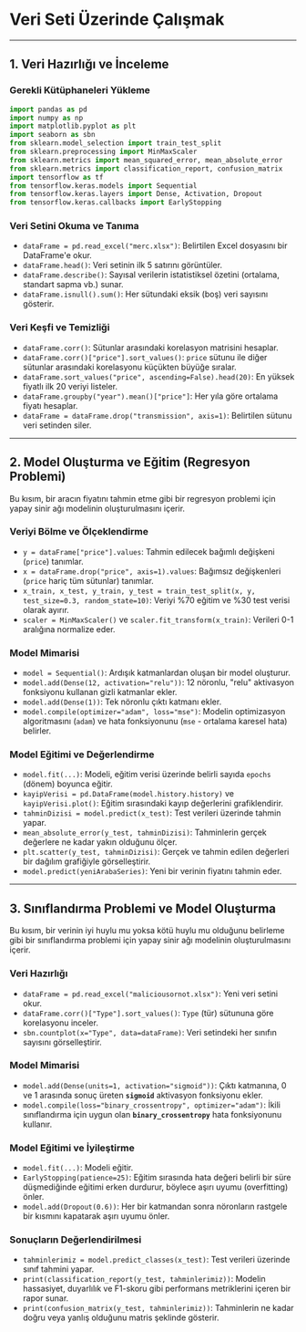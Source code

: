 # Veri Seti Üzerinde Çalışmak

-----

## 1\. Veri Hazırlığı ve İnceleme

### Gerekli Kütüphaneleri Yükleme

```python
import pandas as pd
import numpy as np
import matplotlib.pyplot as plt
import seaborn as sbn
from sklearn.model_selection import train_test_split
from sklearn.preprocessing import MinMaxScaler
from sklearn.metrics import mean_squared_error, mean_absolute_error
from sklearn.metrics import classification_report, confusion_matrix
import tensorflow as tf
from tensorflow.keras.models import Sequential
from tensorflow.keras.layers import Dense, Activation, Dropout
from tensorflow.keras.callbacks import EarlyStopping
```

### Veri Setini Okuma ve Tanıma

  * `dataFrame = pd.read_excel("merc.xlsx")`: Belirtilen Excel dosyasını bir DataFrame'e okur.
  * `dataFrame.head()`: Veri setinin ilk 5 satırını görüntüler.
  * `dataFrame.describe()`: Sayısal verilerin istatistiksel özetini (ortalama, standart sapma vb.) sunar.
  * `dataFrame.isnull().sum()`: Her sütundaki eksik (boş) veri sayısını gösterir.

### Veri Keşfi ve Temizliği

  * `dataFrame.corr()`: Sütunlar arasındaki korelasyon matrisini hesaplar.
  * `dataFrame.corr()["price"].sort_values()`: `price` sütunu ile diğer sütunlar arasındaki korelasyonu küçükten büyüğe sıralar.
  * `dataFrame.sort_values("price", ascending=False).head(20)`: En yüksek fiyatlı ilk 20 veriyi listeler.
  * `dataFrame.groupby("year").mean()["price"]`: Her yıla göre ortalama fiyatı hesaplar.
  * `dataFrame = dataFrame.drop("transmission", axis=1)`: Belirtilen sütunu veri setinden siler.

-----

## 2\. Model Oluşturma ve Eğitim (Regresyon Problemi)

Bu kısım, bir aracın fiyatını tahmin etme gibi bir regresyon problemi için yapay sinir ağı modelinin oluşturulmasını içerir.

### Veriyi Bölme ve Ölçeklendirme

  * `y = dataFrame["price"].values`: Tahmin edilecek bağımlı değişkeni (`price`) tanımlar.
  * `x = dataFrame.drop("price", axis=1).values`: Bağımsız değişkenleri (`price` hariç tüm sütunlar) tanımlar.
  * `x_train, x_test, y_train, y_test = train_test_split(x, y, test_size=0.3, random_state=10)`: Veriyi %70 eğitim ve %30 test verisi olarak ayırır.
  * `scaler = MinMaxScaler()` ve `scaler.fit_transform(x_train)`: Verileri 0-1 aralığına normalize eder.

### Model Mimarisi

  * `model = Sequential()`: Ardışık katmanlardan oluşan bir model oluşturur.
  * `model.add(Dense(12, activation="relu"))`: 12 nöronlu, "relu" aktivasyon fonksiyonu kullanan gizli katmanlar ekler.
  * `model.add(Dense(1))`: Tek nöronlu çıktı katmanı ekler.
  * `model.compile(optimizer="adam", loss="mse")`: Modelin optimizasyon algoritmasını (`adam`) ve hata fonksiyonunu (`mse` - ortalama karesel hata) belirler.

### Model Eğitimi ve Değerlendirme

  * `model.fit(...)`: Modeli, eğitim verisi üzerinde belirli sayıda `epochs` (dönem) boyunca eğitir.
  * `kayipVerisi = pd.DataFrame(model.history.history)` ve `kayipVerisi.plot()`: Eğitim sırasındaki kayıp değerlerini grafiklendirir.
  * `tahminDizisi = model.predict(x_test)`: Test verileri üzerinde tahmin yapar.
  * `mean_absolute_error(y_test, tahminDizisi)`: Tahminlerin gerçek değerlere ne kadar yakın olduğunu ölçer.
  * `plt.scatter(y_test, tahminDizisi)`: Gerçek ve tahmin edilen değerleri bir dağılım grafiğiyle görselleştirir.
  * `model.predict(yeniArabaSeries)`: Yeni bir verinin fiyatını tahmin eder.

-----

## 3\. Sınıflandırma Problemi ve Model Oluşturma

Bu kısım, bir verinin iyi huylu mu yoksa kötü huylu mu olduğunu belirleme gibi bir sınıflandırma problemi için yapay sinir ağı modelinin oluşturulmasını içerir.

### Veri Hazırlığı

  * `dataFrame = pd.read_excel("maliciousornot.xlsx")`: Yeni veri setini okur.
  * `dataFrame.corr()["Type"].sort_values()`: `Type` (tür) sütununa göre korelasyonu inceler.
  * `sbn.countplot(x="Type", data=dataFrame)`: Veri setindeki her sınıfın sayısını görselleştirir.

### Model Mimarisi

  * `model.add(Dense(units=1, activation="sigmoid"))`: Çıktı katmanına, 0 ve 1 arasında sonuç üreten **`sigmoid`** aktivasyon fonksiyonu ekler.
  * `model.compile(loss="binary_crossentropy", optimizer="adam")`: İkili sınıflandırma için uygun olan **`binary_crossentropy`** hata fonksiyonunu kullanır.

### Model Eğitimi ve İyileştirme

  * `model.fit(...)`: Modeli eğitir.
  * `EarlyStopping(patience=25)`: Eğitim sırasında hata değeri belirli bir süre düşmediğinde eğitimi erken durdurur, böylece aşırı uyumu (overfitting) önler.
  * `model.add(Dropout(0.6))`: Her bir katmandan sonra nöronların rastgele bir kısmını kapatarak aşırı uyumu önler.

### Sonuçların Değerlendirilmesi

  * `tahminlerimiz = model.predict_classes(x_test)`: Test verileri üzerinde sınıf tahmini yapar.
  * `print(classification_report(y_test, tahminlerimiz))`: Modelin hassasiyet, duyarlılık ve F1-skoru gibi performans metriklerini içeren bir rapor sunar.
  * `print(confusion_matrix(y_test, tahminlerimiz))`: Tahminlerin ne kadar doğru veya yanlış olduğunu matris şeklinde gösterir.